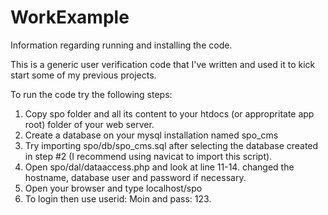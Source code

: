 WorkExample
===========

Information regarding running and installing the code.

This is a generic user verification code that I've written and used it to kick start some of my previous projects.

To run the code try the following steps:

1. Copy spo folder and all its content to your htdocs (or appropritate app root) folder of your web server.
2. Create a database on your mysql installation named spo_cms
3. Try importing spo/db/spo_cms.sql after selecting the database created in step #2 (I recommend using navicat to  import this script). 
4. Open spo/dal/dataaccess.php and look at line 11-14. changed the hostname, database user and password if necessary.
5. Open your browser and type localhost/spo
6. To login then use userid: Moin and pass: 123.
